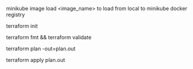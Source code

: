 minikube image load <image_name> to load from local to minikube docker registry

terraform init 


terraform fmt && terraform validate

terraform plan -out=plan.out 

terraform apply plan.out